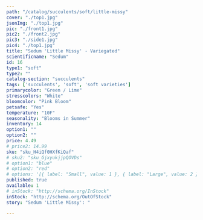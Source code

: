 ```yaml
---
path: "/catalog/succulents/soft/little-missy"
cover: "./top1.jpg"
jsonImg: "./top1.jpg"
pic: "./front1.jpg"
pic2: "./front2.jpg"
pic3: "./side1.jpg"
pic4: "./top1.jpg"
title: "Sedum 'Little Missy' - Variegated"
scientificname: "Sedum"
id: 16 
type1: "soft"
type2: ""
catalog-section: "succulents"
tags: ['succulents', 'soft', 'soft varieties']
primarycolor: "Green / Lime"
stresscolors: "White"
bloomcolor: "Pink Bloom"
petsafe: "Yes"
temperature: "10F"
seasonality: "Blooms in Summer"
inventory: 14
option1: ""
option2: ""
price: 4.49
# price2: 14.99
sku: "sku_H4iQf0HXfKiQaf"
# sku2: "sku_GjxyukjjpQOVDs"
# option1: "blue"
# option2: "red"
# options: '[{ label: "Small", value: 1 }, { label: "Large", value: 2 }]'
published: true
available: 1
# inStock: "http://schema.org/InStock"
inStock: "http://schema.org/OutOfStock"
story: "Sedum 'Little Missy': "

---
```

